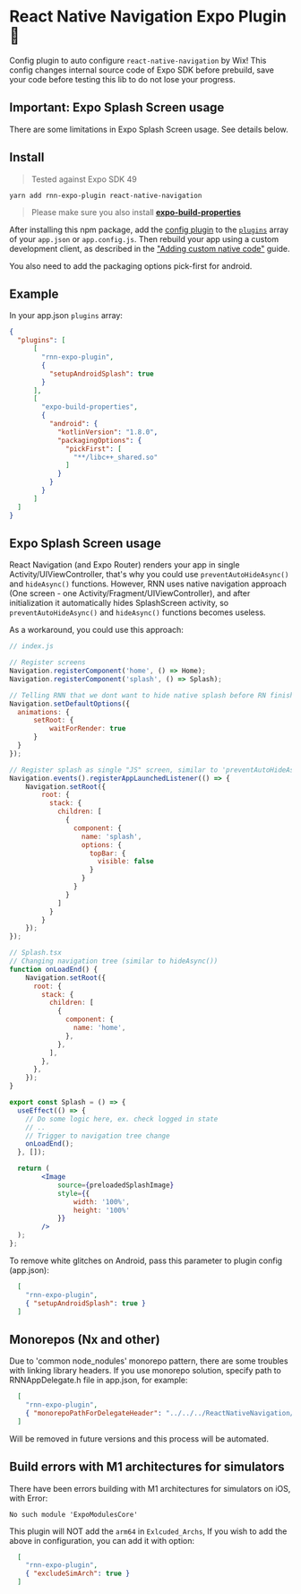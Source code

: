 # React Native Navigation Expo Plugin 🧭
Config plugin to auto configure `react-native-navigation` by Wix!
This config changes internal source code of Expo SDK before prebuild, save your code before testing this lib to do not lose your progress.

## Important: Expo Splash Screen usage

There are some limitations in Expo Splash Screen usage. See details below.

## Install

> Tested against Expo SDK 49

```
yarn add rnn-expo-plugin react-native-navigation
```

> Please make sure you also install   **[expo-build-properties](https://docs.expo.dev/versions/latest/sdk/build-properties/)**

After installing this npm package, add the [config plugin](https://docs.expo.io/guides/config-plugins/) to the [`plugins`](https://docs.expo.io/versions/latest/config/app/#plugins) array of your `app.json` or `app.config.js`. Then rebuild your app using a custom development client, as described in the ["Adding custom native code"](https://docs.expo.io/workflow/customizing/) guide.

You also need to add the packaging options pick-first for android.

## Example

In your app.json `plugins` array:

```json
{
  "plugins": [
      [
        "rnn-expo-plugin",
        {
          "setupAndroidSplash": true
        }
      ],
      [
        "expo-build-properties",
        {
          "android": {
            "kotlinVersion": "1.8.0",
            "packagingOptions": {
              "pickFirst": [
                "**/libc++_shared.so"
              ]
            }
          }
        }
      ]
  ]
}
```

## Expo Splash Screen usage

React Navigation (and Expo Router) renders your app in single Activity/UIViewController, that's why you could use `preventAutoHideAsync()` and `hideAsync()` functions. However, RNN uses native navigation approach (One screen - one Activity/Fragment/UIViewController), and after initialization it automatically hides SplashScreen activity, so `preventAutoHideAsync()` and `hideAsync()` functions becomes useless.

As a workaround, you could use this approach:
```jsx
// index.js

// Register screens
Navigation.registerComponent('home', () => Home);
Navigation.registerComponent('splash', () => Splash);

// Telling RNN that we dont want to hide native splash before RN finishes initial render, this helps to remove white flashes/glitches
Navigation.setDefaultOptions({
  animations: {
      setRoot: {
          waitForRender: true
      }
  }
});

// Register splash as single "JS" screen, similar to 'preventAutoHideAsync'
Navigation.events().registerAppLaunchedListener(() => {
    Navigation.setRoot({
        root: {
          stack: {
            children: [
              {
                component: {
                  name: 'splash',
                  options: {
                    topBar: {
                      visible: false
                    }
                  }
                }
              }
            ]
          }
        }
    });
});

// Splash.tsx
// Changing navigation tree (similar to hideAsync())
function onLoadEnd() {
    Navigation.setRoot({
      root: {
        stack: {
          children: [
            {
              component: {
                name: 'home',
              },
            },
          ],
        },
      },
    });
}

export const Splash = () => {
  useEffect(() => {
    // Do some logic here, ex. check logged in state
    // ..
    // Trigger to navigation tree change
    onLoadEnd();
  }, []);

  return (
        <Image
            source={preloadedSplashImage}
            style={{
                width: '100%',
                height: '100%'
            }}
        />
  );
};
```
To remove white glitches on Android, pass this parameter to plugin config (app.json):
```json
  [
    "rnn-expo-plugin",
    { "setupAndroidSplash": true }
  ]
```

## Monorepos (Nx and other)

Due to 'common node_nodules' monorepo pattern, there are some troubles with linking library headers. If you use monorepo solution, specify path to RNNAppDelegate.h file in app.json, for example:

```json
  [
    "rnn-expo-plugin",
    { "monorepoPathForDelegateHeader": "../../../ReactNativeNavigation/ReactNativeNavigation.framework/Headers/RNNAppDelegate.h" }
  ]
```
Will be removed in future versions and this process will be automated.

## Build errors with M1 architectures for simulators

There have been errors building with M1 architectures for simulators on iOS, with Error:

```
No such module 'ExpoModulesCore' 
```

This plugin will NOT add the `arm64` in  `Exlcuded_Archs`, If you wish to add the above in configuration, you can add it with option:

```json
  [
    "rnn-expo-plugin",
    { "excludeSimArch": true }
  ]
```
